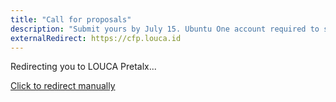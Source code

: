 ```yaml
---
title: "Call for proposals"
description: "Submit yours by July 15. Ubuntu One account required to submit proposal."
externalRedirect: https://cfp.louca.id
---
```


Redirecting you to LOUCA Pretalx...

[Click to redirect manually](https://cfp.louca.id)
